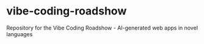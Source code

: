 # vibe-coding-roadshow
Repository for the Vibe Coding Roadshow - AI-generated web apps in novel languages

